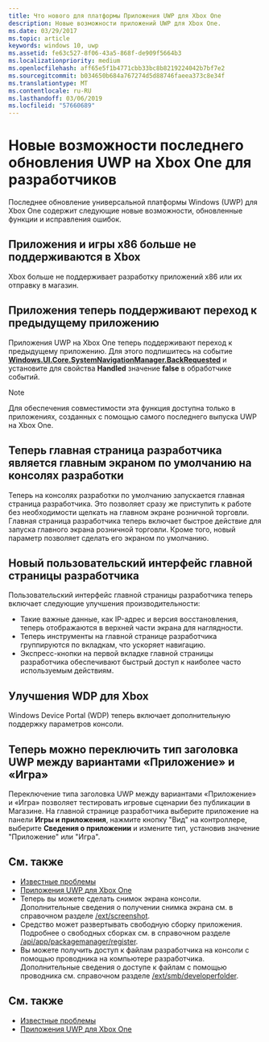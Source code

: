 ```yaml
---
title: Что нового для платформы Приложения UWP для Xbox One
description: Новые возможности приложений UWP для Xbox One.
ms.date: 03/29/2017
ms.topic: article
keywords: windows 10, uwp
ms.assetid: fe63c527-8f06-43a5-868f-de909f5664b3
ms.localizationpriority: medium
ms.openlocfilehash: aff65e5f1b4771cbb33bc8b8219224042b7bf7e2
ms.sourcegitcommit: b034650b684a767274d5d88746faeea373c8e34f
ms.translationtype: MT
ms.contentlocale: ru-RU
ms.lasthandoff: 03/06/2019
ms.locfileid: "57660689"
---
```

# <a name="whats-new-for-developers-in-the-latest-update-of-uwp-on-xbox-one"></a>Новые возможности последнего обновления UWP на Xbox One для разработчиков

Последнее обновление универсальной платформы Windows (UWP) для Xbox One содержит следующие новые возможности, обновленные функции и исправления ошибок.

## <a name="x86-apps-and-games-are-no-longer-supported-on-xbox"></a>Приложения и игры x86 больше не поддерживаются в Xbox  
Xbox больше не поддерживает разработку приложений x86 или их отправку в магазин.

## <a name="apps-can-now-support-navigating-back-to-the-previous-app"></a>Приложения теперь поддерживают переход к предыдущему приложению 
Приложения UWP на Xbox One теперь поддерживают переход к предыдущему приложению. Для этого подпишитесь на событие [**Windows.UI.Core.SystemNavigationManager.BackRequested**](https://msdn.microsoft.com/library/windows/apps/dn893595) и установите для свойства **Handled** значение **false** в обработчике событий.

> [!NOTE]
> Для обеспечения совместимости эта функция доступна только в приложениях, созданных с помощью самого последнего выпуска UWP на Xbox One. 

## <a name="dev-home-is-now-the-default-home-experience-on-development-consoles"></a>Теперь главная страница разработчика является главным экраном по умолчанию на консолях разработки
Теперь на консолях разработки по умолчанию запускается главная страница разработчика. Это позволяет сразу же приступить к работе без необходимости щелкать на главном экране розничной торговли. Главная страница разработчика теперь включает быстрое действие для запуска главного экрана розничной торговли. Кроме того, новый параметр позволяет сделать его экраном по умолчанию. 

## <a name="new-dev-home-user-interface"></a>Новый пользовательский интерфейс главной страницы разработчика
Пользовательский интерфейс главной страницы разработчика теперь включает следующие улучшения производительности:
 - Такие важные данные, как IP-адрес и версия восстановления, теперь отображаются в верхней части экрана для наглядности. 
 - Теперь инструменты на главной странице разработчика группируются по вкладкам, что ускоряет навигацию.
 - Экспресс-кнопки на первой вкладке главной страницы разработчика обеспечивают быстрый доступ к наиболее часто используемым действиям. 

## <a name="wdp-for-xbox-enhancements"></a>Улучшения WDP для Xbox
Windows Device Portal (WDP) теперь включает дополнительную поддержку параметров консоли. 

## <a name="you-can-now-switch-the-type-of-your-uwp-title-between-app-and-game"></a>Теперь можно переключить тип заголовка UWP между вариантами «Приложение» и «Игра»
Переключение типа заголовка UWP между вариантами «Приложение» и «Игра» позволяет тестировать игровые сценарии без публикации в Магазине. На главной странице разработчика выберите приложение на панели **Игры и приложения**, нажмите кнопку "Вид" на контроллере, выберите **Сведения о приложении** и измените тип, установив значение "Приложение" или "Игра".

## <a name="see-also"></a>См. также
- [Известные проблемы](known-issues.md)
- [Приложения UWP для Xbox One](index.md)
 - Теперь вы можете сделать снимок экрана консоли. Дополнительные сведения о получении снимка экрана см. в справочном разделе [/ext/screenshot](wdp-media-capture-api.md).
 - Средство может развертывать свободную сборку приложения. Подробнее о свободных сборках см. в справочном разделе [/api/app/packagemanager/register](wdp-loose-folder-register-api.md).
 - Вы можете получить доступ к файлам разработчика на консоли с помощью проводника на компьютере разработчика. Дополнительные сведения о доступе к файлам с помощью проводника см. справочном разделе [/ext/smb/developerfolder](wdp-smb-api.md).

## <a name="see-also"></a>См. также
- [Известные проблемы](known-issues.md)
- [Приложения UWP для Xbox One](index.md)
